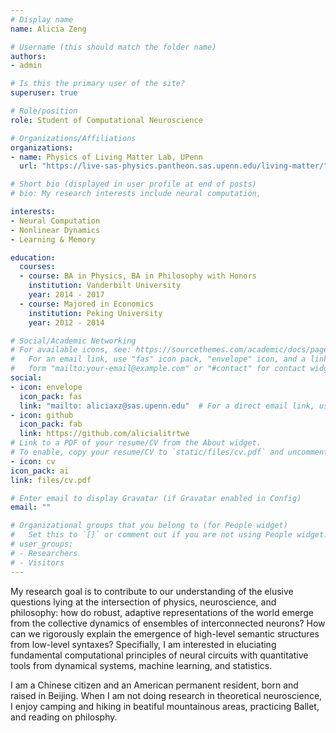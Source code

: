 ```yaml
---
# Display name
name: Alicia Zeng

# Username (this should match the folder name)
authors:
- admin

# Is this the primary user of the site?
superuser: true

# Role/position
role: Student of Computational Neuroscience

# Organizations/Affiliations
organizations:
- name: Physics of Living Matter Lab, UPenn
  url: "https://live-sas-physics.pantheon.sas.upenn.edu/living-matter/"

# Short bio (displayed in user profile at end of posts)
# bio: My research interests include neural computation, 

interests:
- Neural Computation
- Nonlinear Dynamics
- Learning & Memory

education:
  courses:
  - course: BA in Physics, BA in Philosophy with Honors
    institution: Vanderbilt University
    year: 2014 - 2017
  - course: Majored in Economics
    institution: Peking University
    year: 2012 - 2014

# Social/Academic Networking
# For available icons, see: https://sourcethemes.com/academic/docs/page-builder/#icons
#   For an email link, use "fas" icon pack, "envelope" icon, and a link in the
#   form "mailto:your-email@example.com" or "#contact" for contact widget.
social:
- icon: envelope
  icon_pack: fas
  link: "mailto: aliciaxz@sas.upenn.edu"  # For a direct email link, use "mailto:test@example.org".
- icon: github
  icon_pack: fab
  link: https://github.com/alicialitrtwe
# Link to a PDF of your resume/CV from the About widget.
# To enable, copy your resume/CV to `static/files/cv.pdf` and uncomment the lines below.
- icon: cv
icon_pack: ai
link: files/cv.pdf

# Enter email to display Gravatar (if Gravatar enabled in Config)
email: ""

# Organizational groups that you belong to (for People widget)
#   Set this to `[]` or comment out if you are not using People widget.
# user_groups:
# - Researchers
# - Visitors
---
```


My research goal is to contribute to our understanding of the elusive questions lying at the intersection of physics, neuroscience, and philosophy: how do robust, adaptive representations of the world emerge from the collective dynamics of ensembles of interconnected neurons? How can we rigorously explain the emergence of high-level semantic structures from low-level syntaxes? Specifially, I am interested in eluciating fundamental computational principles of neural circuits with quantitative tools from dynamical systems, machine learning, and statistics. 

I am a Chinese citizen and an American permanent resident, born and raised in Beijing. When I am not doing research in theoretical neuroscience, I enjoy camping and hiking in beatiful mountainous areas, practicing Ballet, and reading on philosphy. 
